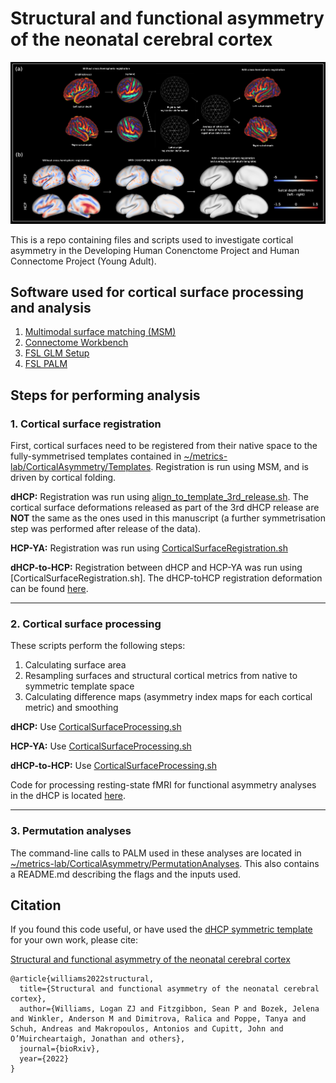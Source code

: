 # Structural and functional asymmetry of the neonatal cerebral cortex

![Development of symmetric surface-based atlas](Images/Figure5.png)

This is a repo containing files and scripts used to investigate cortical asymmetry in the Developing Human Conenctome Project and Human Connectome Project (Young Adult).

## Software used for cortical surface processing and analysis
1. [Multimodal surface matching (MSM)](https://github.com/ecr05/MSM_HOCR/releases)
2. [Connectome Workbench](https://www.humanconnectome.org/software/get-connectome-workbench)
3. [FSL GLM Setup](https://fsl.fmrib.ox.ac.uk/fsl/fslwiki/)
4. [FSL PALM](https://github.com/andersonwinkler/PALM)

## Steps for performing analysis

### 1. Cortical surface registration
First, cortical surfaces need to be registered from their native space to the fully-symmetrised templates contained in [~/metrics-lab/CorticalAsymmetry/Templates](https://github.com/metrics-lab/CorticalAsymmetry/tree/main/Templates). Registration is run using MSM, and is driven by cortical folding.

**dHCP:** Registration was run using [align_to_template_3rd_release.sh](https://github.com/ecr05/dHCP_template_alignment/blob/master/surface_to_template_alignment/align_to_template_3rd_release.sh). The cortical surface deformations released as part of the 3rd dHCP release are **NOT** the same as the ones used in this manuscript (a further symmetrisation step was performed after release of the data). 

**HCP-YA:** Registration was run using [CorticalSurfaceRegistration.sh](https://github.com/metrics-lab/CorticalAsymmetry/tree/main/HCP-YA/)

**dHCP-to-HCP:** Registration between dHCP and HCP-YA was run using [CorticalSurfaceRegistration.sh]. The dHCP-toHCP registration deformation can be found [here](https://github.com/metrics-lab/CorticalAsymmetry/blob/main/dHCP_HCP-YA/dHCP_HCP-YA.MSMStrain.sphere.reg.surf.gii). 

---

### 2. Cortical surface processing
These scripts perform the following steps: 
1. Calculating surface area 
2. Resampling surfaces and structural cortical metrics from native to symmetric template space
3. Calculating difference maps (asymmetry index maps for each cortical metric) and smoothing

**dHCP:** Use [CorticalSurfaceProcessing.sh]()

**HCP-YA:** Use [CorticalSurfaceProcessing.sh](https://github.com/metrics-lab/CorticalAsymmetry/blob/main/HCP-YA/CorticalSurfaceProcessing.sh)

**dHCP-to-HCP:** Use [CorticalSurfaceProcessing.sh](https://github.com/metrics-lab/CorticalAsymmetry/blob/main/dHCP_HCP-YA/CorticalSurfaceProcessing.sh)

Code for processing resting-state fMRI for functional asymmetry analyses in the dHCP is located [here](https://git.fmrib.ox.ac.uk/seanf/asymmetry-analysis). 

---

### 3. Permutation analyses 
The command-line calls to PALM used in these analyses are located in [~/metrics-lab/CorticalAsymmetry/PermutationAnalyses](https://github.com/metrics-lab/CorticalAsymmetry/tree/main/PermutationAnalyses). This also contains a README.md describing the flags and the inputs used. 

## Citation
If you found this code useful, or have used the [dHCP symmetric template](https://brain-development.org/brain-atlases/atlases-from-the-dhcp-project/cortical-surface-template/) for your own work, please cite: 

[Structural and functional asymmetry of the neonatal cerebral cortex](https://www.biorxiv.org/content/10.1101/2021.10.13.464206v2.abstract)

```
@article{williams2022structural,
  title={Structural and functional asymmetry of the neonatal cerebral cortex},
  author={Williams, Logan ZJ and Fitzgibbon, Sean P and Bozek, Jelena and Winkler, Anderson M and Dimitrova, Ralica and Poppe, Tanya and Schuh, Andreas and Makropoulos, Antonios and Cupitt, John and O’Muircheartaigh, Jonathan and others},
  journal={bioRxiv},
  year={2022}
}
```
